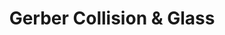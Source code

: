 ---
title: "Gerber Collision & Glass"
url: /glenview/gerber-collision-und-glass/
shop: Autowerkstatt
---